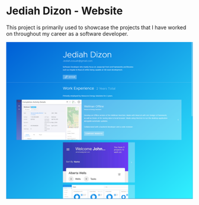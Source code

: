 # Jediah Dizon - Website

This project is primarily used to showcase the projects that I have worked on throughout my career as a software developer.

![Application Screenshot](https://github.com/JediahDizon/website/blob/master/src/assets/app-screenshot.png "Application Screenshot")
